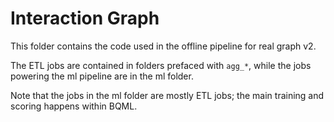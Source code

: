 # Interaction Graph

This folder contains the code used in the offline pipeline for real graph v2.

The ETL jobs are contained in folders prefaced with `agg_*`, while the jobs powering the ml pipeline are in the ml folder.

Note that the jobs in the ml folder are mostly ETL jobs; the main training and scoring happens within BQML. 
